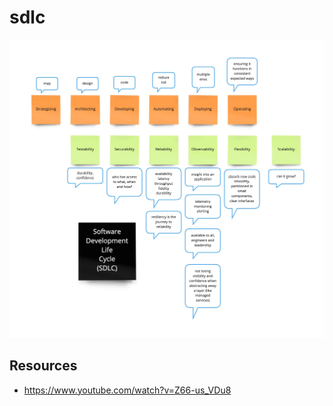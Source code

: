 # sdlc

![Software Development Lifecycle](./SDLC.jpg "Software Development Lifecycle")

## Resources

- https://www.youtube.com/watch?v=Z66-us_VDu8
